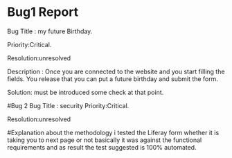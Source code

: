 # Bug1 Report

Bug Title : my future Birthday.

Priority:Critical.

Resolution:unresolved

Description :
Once you are connected to the website and you start filling the fields.
You release that you can put a future birthday and submit the form.

Solution:
must be introduced some check at that point.


#Bug 2
Bug Title : security
Priority:Critical.

Resolution:unresolved



#Explanation about the methodology
i tested the Liferay form whether it is taking you to next page or not basically it was against the functional requirements and as result the test suggested is 100% automated.


